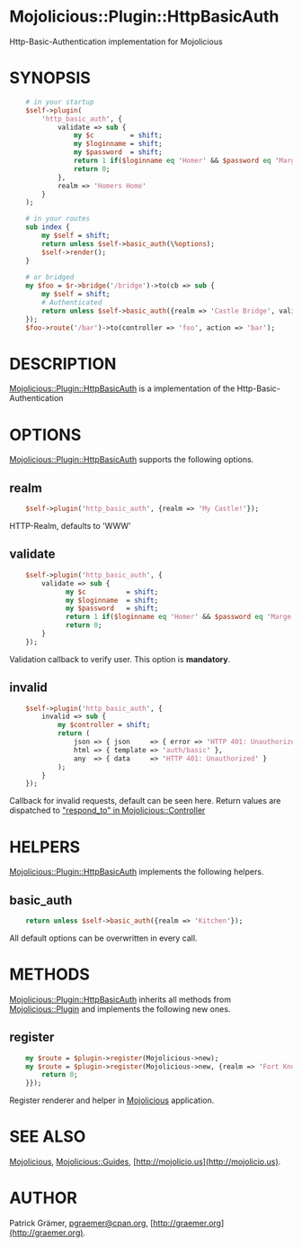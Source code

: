 # Mojolicious::Plugin::HttpBasicAuth

Http-Basic-Authentication implementation for Mojolicious

# SYNOPSIS
```perl
    # in your startup
    $self->plugin(
        'http_basic_auth', {
            validate => sub {
                my $c         = shift;
                my $loginname = shift;
                my $password  = shift;
                return 1 if($loginname eq 'Homer' && $password eq 'Marge');
                return 0;
            },
            realm => 'Homers Home'
        }
    );

    # in your routes
    sub index {
        my $self = shift;
        return unless $self->basic_auth(\%options);
        $self->render();
    }
    
    # or bridged
    my $foo = $r->bridge('/bridge')->to(cb => sub {
        my $self = shift;
        # Authenticated
        return unless $self->basic_auth({realm => 'Castle Bridge', validate => sub {return 1;}});
    });
    $foo->route('/bar')->to(controller => 'foo', action => 'bar');
```



# DESCRIPTION

[Mojolicious::Plugin::HttpBasicAuth](https://metacpan.org/pod/Mojolicious::Plugin::HttpBasicAuth) is a implementation of the Http-Basic-Authentication

# OPTIONS

[Mojolicious::Plugin::HttpBasicAuth](https://metacpan.org/pod/Mojolicious::Plugin::HttpBasicAuth) supports the following options.

## realm
```perl
    $self->plugin('http_basic_auth', {realm => 'My Castle!'});
```
HTTP-Realm, defaults to 'WWW'

## validate
```perl
    $self->plugin('http_basic_auth', {
        validate => sub {
              my $c          = shift;
              my $loginname  = shift;
              my $password   = shift;
              return 1 if($loginname eq 'Homer' && $password eq 'Marge');
              return 0;
        }
    });
```
Validation callback to verify user. This option is __mandatory__.

## invalid
```perl
    $self->plugin('http_basic_auth', {
        invalid => sub {
            my $controller = shift;
            return (
                json => { json     => { error => 'HTTP 401: Unauthorized' } },
                html => { template => 'auth/basic' },
                any  => { data     => 'HTTP 401: Unauthorized' }
            );
        }
    });
```
Callback for invalid requests, default can be seen here. Return values are dispatched to ["respond_to" in Mojolicious::Controller](https://metacpan.org/pod/Mojolicious::Controller#respond_to)

# HELPERS

[Mojolicious::Plugin::HttpBasicAuth](https://metacpan.org/pod/Mojolicious::Plugin::HttpBasicAuth) implements the following helpers.

## basic\_auth
```perl
    return unless $self->basic_auth({realm => 'Kitchen'});
```
All default options can be overwritten in every call.

# METHODS

[Mojolicious::Plugin::HttpBasicAuth](https://metacpan.org/pod/Mojolicious::Plugin::HttpBasicAuth) inherits all methods from
[Mojolicious::Plugin](https://metacpan.org/pod/Mojolicious::Plugin) and implements the following new ones.

## register
```perl
    my $route = $plugin->register(Mojolicious->new);
    my $route = $plugin->register(Mojolicious->new, {realm => 'Fort Knox', validate => sub {
        return 0;
    }});
```
Register renderer and helper in [Mojolicious](https://metacpan.org/pod/Mojolicious) application.

# SEE ALSO

[Mojolicious](https://metacpan.org/pod/Mojolicious), [Mojolicious::Guides](https://metacpan.org/pod/Mojolicious::Guides), [http://mojolicio.us](http://mojolicio.us).

# AUTHOR

Patrick Grämer, <pgraemer@cpan.org>, [http://graemer.org](http://graemer.org).
